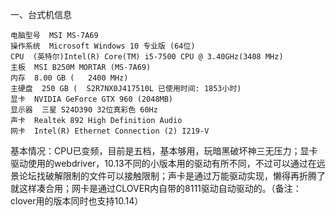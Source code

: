 一、台式机信息
	
	
	电脑型号  MSI MS-7A69
	操作系统  Microsoft Windows 10 专业版 (64位)
	CPU  (英特尔)Intel(R) Core(TM) i5-7500 CPU @ 3.40GHz(3408 MHz)
	主板  MSI B250M MORTAR (MS-7A69)
	内存  8.00 GB (   2400 MHz)
	主硬盘  250 GB (  S2R7NX0J417510L 已使用时间: 1853小时)
	显卡  NVIDIA GeForce GTX 960 (2048MB)
	显示器  三星 S24D390 32位真彩色 60Hz
	声卡  Realtek 892 High Definition Audio
	网卡  Intel(R) Ethernet Connection (2) I219-V
基本情况：CPU已变频，目前是五档，基本够用，玩暗黑破坏神三无压力；显卡驱动使用的webdriver，10.13不同的小版本用的驱动有所不同，不过可以通过在远景论坛找破解限制的文件可以接触限制；声卡是通过万能驱动实现，懒得再折腾了就这样凑合用；网卡是通过CLOVER内自带的8111驱动自动驱动的。（备注：clover用的版本同时也支持10.14）